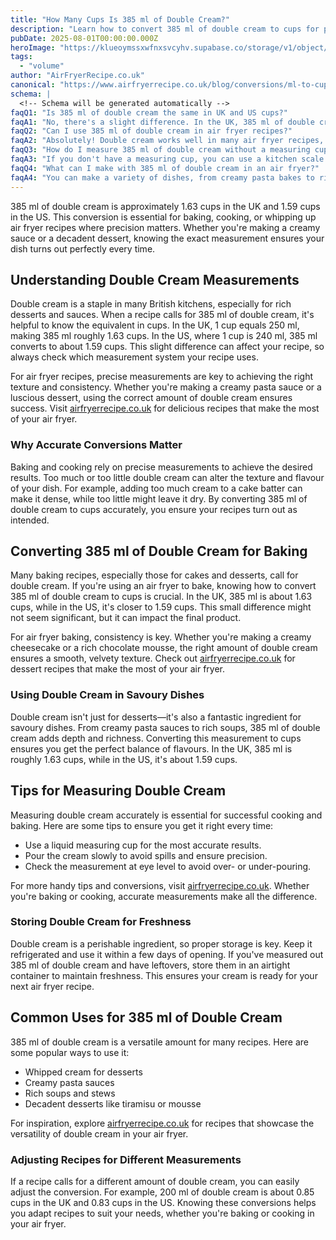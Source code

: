 ```yaml
---
title: "How Many Cups Is 385 ml of Double Cream?"
description: "Learn how to convert 385 ml of double cream to cups for perfect baking and cooking every time. Includes UK and US measurements."
pubDate: 2025-08-01T00:00:00.000Z
heroImage: "https://klueoymssxwfnxsvcyhv.supabase.co/storage/v1/object/public/Shmucket/how-many-cups-is-385-ml-of-double-cream.webp"
tags:
  - "volume"
author: "AirFryerRecipe.co.uk"
canonical: "https://www.airfryerrecipe.co.uk/blog/conversions/ml-to-cups/how-many-cups-is-385-ml-of-double-cream"
schema: |
  <!-- Schema will be generated automatically -->
faqQ1: "Is 385 ml of double cream the same in UK and US cups?"
faqA1: "No, there's a slight difference. In the UK, 385 ml of double cream equals about 1.63 cups, while in the US, it's approximately 1.59 cups. This is because UK cups are 250 ml, and US cups are 240 ml. Always check which measurement system your recipe uses."
faqQ2: "Can I use 385 ml of double cream in air fryer recipes?"
faqA2: "Absolutely! Double cream works well in many air fryer recipes, from creamy sauces to desserts. Just ensure you measure it accurately—385 ml is roughly 1.63 cups in the UK and 1.59 cups in the US. Visit <a href=https://www.airfryerrecipe.co.uk>airfryerrecipe.co.uk</a> for inspiration."
faqQ3: "How do I measure 385 ml of double cream without a measuring cup?"
faqA3: "If you don't have a measuring cup, you can use a kitchen scale. Double cream weighs roughly 1 gram per ml, so 385 ml would be 385 grams. Alternatively, use a tablespoon (15 ml) to measure out 25.67 tablespoons, though this is less precise."
faqQ4: "What can I make with 385 ml of double cream in an air fryer?"
faqA4: "You can make a variety of dishes, from creamy pasta bakes to rich desserts like chocolate mousse or cheesecake. For recipe ideas, check out <a href=https://www.airfryerrecipe.co.uk/recipes>airfryerrecipe.co.uk</a>. The key is to measure the cream accurately for the best results."
---
```

<p>385 ml of double cream is approximately 1.63 cups in the UK and 1.59 cups in the US. This conversion is essential for baking, cooking, or whipping up air fryer recipes where precision matters. Whether you're making a creamy sauce or a decadent dessert, knowing the exact measurement ensures your dish turns out perfectly every time.</p>  

<h2>Understanding Double Cream Measurements</h2>  
<p>Double cream is a staple in many British kitchens, especially for rich desserts and sauces. When a recipe calls for 385 ml of double cream, it's helpful to know the equivalent in cups. In the UK, 1 cup equals 250 ml, making 385 ml roughly 1.63 cups. In the US, where 1 cup is 240 ml, 385 ml converts to about 1.59 cups. This slight difference can affect your recipe, so always check which measurement system your recipe uses.</p>  

<p>For air fryer recipes, precise measurements are key to achieving the right texture and consistency. Whether you're making a creamy pasta sauce or a luscious dessert, using the correct amount of double cream ensures success. Visit <a href=https://www.airfryerrecipe.co.uk/recipes>airfryerrecipe.co.uk</a> for delicious recipes that make the most of your air fryer.</p>  

<h3>Why Accurate Conversions Matter</h3>  
<p>Baking and cooking rely on precise measurements to achieve the desired results. Too much or too little double cream can alter the texture and flavour of your dish. For example, adding too much cream to a cake batter can make it dense, while too little might leave it dry. By converting 385 ml of double cream to cups accurately, you ensure your recipes turn out as intended.</p>  

<h2>Converting 385 ml of Double Cream for Baking</h2>  
<p>Many baking recipes, especially those for cakes and desserts, call for double cream. If you're using an air fryer to bake, knowing how to convert 385 ml of double cream to cups is crucial. In the UK, 385 ml is about 1.63 cups, while in the US, it's closer to 1.59 cups. This small difference might not seem significant, but it can impact the final product.</p>  

<p>For air fryer baking, consistency is key. Whether you're making a creamy cheesecake or a rich chocolate mousse, the right amount of double cream ensures a smooth, velvety texture. Check out <a href=https://www.airfryerrecipe.co.uk/recipe-category/dessert>airfryerrecipe.co.uk</a> for dessert recipes that make the most of your air fryer.</p>  

<h3>Using Double Cream in Savoury Dishes</h3>  
<p>Double cream isn't just for desserts—it's also a fantastic ingredient for savoury dishes. From creamy pasta sauces to rich soups, 385 ml of double cream adds depth and richness. Converting this measurement to cups ensures you get the perfect balance of flavours. In the UK, 385 ml is roughly 1.63 cups, while in the US, it's about 1.59 cups.</p>  

<h2>Tips for Measuring Double Cream</h2>  
<p>Measuring double cream accurately is essential for successful cooking and baking. Here are some tips to ensure you get it right every time:</p>  

<ul>  
<li>Use a liquid measuring cup for the most accurate results.</li>  
<li>Pour the cream slowly to avoid spills and ensure precision.</li>  
<li>Check the measurement at eye level to avoid over- or under-pouring.</li>  
</ul>  

<p>For more handy tips and conversions, visit <a href=https://www.airfryerrecipe.co.uk/air-fryer-conversion-chart>airfryerrecipe.co.uk</a>. Whether you're baking or cooking, accurate measurements make all the difference.</p>  

<h3>Storing Double Cream for Freshness</h3>  
<p>Double cream is a perishable ingredient, so proper storage is key. Keep it refrigerated and use it within a few days of opening. If you've measured out 385 ml of double cream and have leftovers, store them in an airtight container to maintain freshness. This ensures your cream is ready for your next air fryer recipe.</p>  

<h2>Common Uses for 385 ml of Double Cream</h2>  
<p>385 ml of double cream is a versatile amount for many recipes. Here are some popular ways to use it:</p>  

<ul>  
<li>Whipped cream for desserts</li>  
<li>Creamy pasta sauces</li>  
<li>Rich soups and stews</li>  
<li>Decadent desserts like tiramisu or mousse</li>  
</ul>  

<p>For inspiration, explore <a href=https://www.airfryerrecipe.co.uk/recipe-category/cakes>airfryerrecipe.co.uk</a> for recipes that showcase the versatility of double cream in your air fryer.</p>  

<h3>Adjusting Recipes for Different Measurements</h3>  
<p>If a recipe calls for a different amount of double cream, you can easily adjust the conversion. For example, 200 ml of double cream is about 0.85 cups in the UK and 0.83 cups in the US. Knowing these conversions helps you adapt recipes to suit your needs, whether you're baking or cooking in your air fryer.</p>
